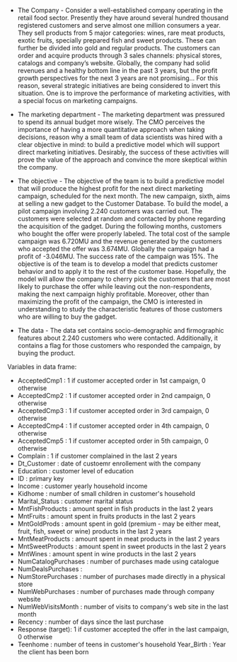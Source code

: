 - The Company -
Consider a well-established company operating in the retail food sector. Presently they have around 
several hundred thousand registered customers and serve almost one million consumers a year. 
They sell products from 5 major categories: wines, rare meat products, exotic fruits, specially 
prepared fish and sweet products. These can further be divided into gold and regular products. The 
customers can order and acquire products through 3 sales channels: physical stores, catalogs and 
company’s website. Globally, the company had solid revenues and a healthy bottom line in the past 
3 years, but the profit growth perspectives for the next 3 years are not promising... For this reason, 
several strategic initiatives are being considered to invert this situation. One is to improve the 
performance of marketing activities, with a special focus on marketing campaigns. 

- The marketing department - 
The marketing department was pressured to spend its annual budget more wisely. The CMO 
perceives the importance of having a more quantitative approach when taking decisions, reason why 
a small team of data scientists was hired with a clear objective in mind: to build a predictive model 
which will support direct marketing initiatives. Desirably, the success of these activities will prove the 
value of the approach and convince the more skeptical within the company. 

- The objective - 
The objective of the team is to build a predictive model that will produce the highest profit for the 
next direct marketing campaign, scheduled for the next month. The new campaign, sixth, aims at 
selling a new gadget to the Customer Database. To build the model, a pilot campaign involving 2.240 
customers was carried out. The customers were selected at random and contacted by phone 
regarding the acquisition of the gadget. During the following months, customers who bought the 
offer were properly labeled. The total cost of the sample campaign was 6.720MU and the revenue 
generated by the customers who accepted the offer was 3.674MU. Globally the campaign had a 
profit of -3.046MU. The success rate of the campaign was 15%. The objective is of the team is to 
develop a model that predicts customer behavior and to apply it to the rest of the customer base. 
Hopefully, the model will allow the company to cherry pick the customers that are most likely to 
purchase the offer while leaving out the non-respondents, making the next campaign highly 
profitable. Moreover, other than maximizing the profit of the campaign, the CMO is interested in 
understanding to study the characteristic features of those customers who are willing to buy the 
gadget. 

- The data  -
The data set contains socio-demographic and firmographic features about 2.240 customers who 
were contacted. Additionally, it contains a flag for those customers who responded the campaign, 
by buying the product.

Variables in data frame:

- AcceptedCmp1 : 1 if customer accepted order in 1st campaign, 0 otherwise
- AcceptedCmp2 : 1 if customer accepted order in 2nd campaign, 0 otherwise
- AcceptedCmp3 : 1 if customer accepted order in 3rd campaign, 0 otherwise
- AcceptedCmp4 : 1 if customer accepted order in 4th campaign, 0 otherwise
- AcceptedCmp5 : 1 if customer accepted order in 5th campaign, 0 otherwise
- Complain : 1 if customer complained in the last 2 years
- Dt_Customer : date of custoemr enrollement with the company
- Education : customer level of education
- ID : primary key
- Income : customer yearly household income
- Kidhome : number of small children in customer's household
- Marital_Status : customer marital status
- MntFishProducts : amount spent in fish products in the last 2 years
- MntFruits : amount spent in fruits products in the last 2 years
- MntGoldProds : amount spent in gold (premium - may be either meat, fruit, fish, sweet or wine) products in the last 2 years
- MntMeatProducts : amount spent in meat products in the last 2 years
- MntSweetProducts : amount spent in sweet products in the last 2 years
- MntWines : amount spent in wine products in the last 2 years
- NumCatalogPurchases : number of purchases made using catalogue
- NumDealsPurchases : 
- NumStorePurchases : number of purchases made directly in a physical store
- NumWebPurchases : number of purchases made through company website
- NumWebVisitsMonth : number of visits to company's web site in the last month
- Recency : number of days since the last purchase
- Response (target): 1 if customer accepted the offer in the last campaign, 0 otherwise
- Teenhome : number of teens in customer's household
Year_Birth : Year the client has been born
